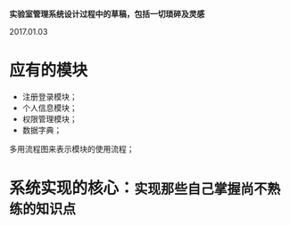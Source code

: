 **实验室管理系统设计过程中的草稿，包括一切琐碎及灵感**

2017.01.03
# 应有的模块
* 注册登录模块；
* 个人信息模块；
* 权限管理模块；
* 数据字典；

多用流程图来表示模块的使用流程；

# 系统实现的核心：`实现那些自己掌握尚不熟练的知识点`


